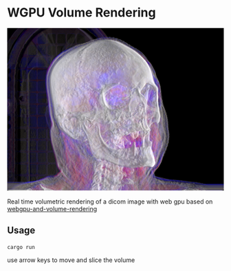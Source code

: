 # WGPU Volume Rendering

![](./docs/skull.png)

Real time volumetric rendering of a dicom image with web gpu based on [webgpu-and-volume-rendering](https://github.com/davazp/webgpu-and-volume-rendering)

## Usage

```
cargo run
```

use arrow keys to move and slice the volume
